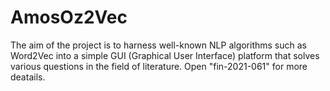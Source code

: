 # AmosOz2Vec
The aim of the project is to harness well-known NLP algorithms such as Word2Vec into a simple GUI (Graphical User Interface) platform that solves various questions in the field of literature.
Open "fin-2021-061" for more deatails.
